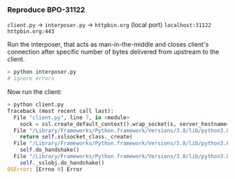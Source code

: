 ### Reproduce BPO-31122

`client.py` → `interposer.py` → `httpbin.org`
(local port) `localhost:31122` `httpbin.org:443`

Run the interposer, that acts as man-in-the-middle and closes client's connection after specific number of bytes delivered from upstream to the client.

```sh
> python interposer.py
# ignore errors
```

Now run the client:

```py
> python client.py
Traceback (most recent call last):
  File "client.py", line 7, in <module>
    sock = ssl.create_default_context().wrap_socket(s, server_hostname="httpbin.org")
  File "/Library/Frameworks/Python.framework/Versions/3.8/lib/python3.8/ssl.py", line 500, in wrap_socket
    return self.sslsocket_class._create(
  File "/Library/Frameworks/Python.framework/Versions/3.8/lib/python3.8/ssl.py", line 1040, in _create
    self.do_handshake()
  File "/Library/Frameworks/Python.framework/Versions/3.8/lib/python3.8/ssl.py", line 1309, in do_handshake
    self._sslobj.do_handshake()
OSError: [Errno 0] Error
```
